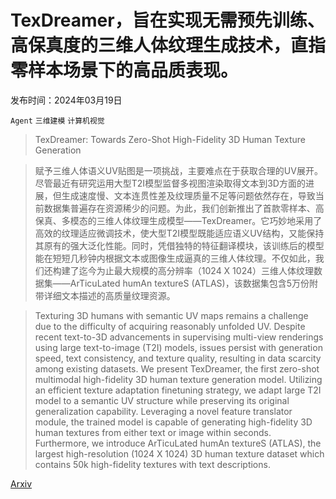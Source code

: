 # TexDreamer，旨在实现无需预先训练、高保真度的三维人体纹理生成技术，直指零样本场景下的高品质表现。

发布时间：2024年03月19日

`Agent` `三维建模` `计算机视觉`

> TexDreamer: Towards Zero-Shot High-Fidelity 3D Human Texture Generation

> 赋予三维人体语义UV贴图是一项挑战，主要难点在于获取合理的UV展开。尽管最近有研究运用大型T2I模型监督多视图渲染取得文本到3D方面的进展，但生成速度慢、文本连贯性差及纹理质量不足等问题依然存在，导致当前数据集普遍存在资源稀少的问题。为此，我们创新推出了首款零样本、高保真、多模态的三维人体纹理生成模型——TexDreamer。它巧妙地采用了高效的纹理适应微调技术，使大型T2I模型既能适应语义UV结构，又能保持其原有的强大泛化性能。同时，凭借独特的特征翻译模块，该训练后的模型能在短短几秒钟内根据文本或图像生成逼真的三维人体纹理。不仅如此，我们还构建了迄今为止最大规模的高分辨率（1024 X 1024）三维人体纹理数据集——ArTicuLated humAn textureS (ATLAS)，该数据集包含5万份附带详细文本描述的高质量纹理资源。

> Texturing 3D humans with semantic UV maps remains a challenge due to the difficulty of acquiring reasonably unfolded UV. Despite recent text-to-3D advancements in supervising multi-view renderings using large text-to-image (T2I) models, issues persist with generation speed, text consistency, and texture quality, resulting in data scarcity among existing datasets. We present TexDreamer, the first zero-shot multimodal high-fidelity 3D human texture generation model. Utilizing an efficient texture adaptation finetuning strategy, we adapt large T2I model to a semantic UV structure while preserving its original generalization capability. Leveraging a novel feature translator module, the trained model is capable of generating high-fidelity 3D human textures from either text or image within seconds. Furthermore, we introduce ArTicuLated humAn textureS (ATLAS), the largest high-resolution (1024 X 1024) 3D human texture dataset which contains 50k high-fidelity textures with text descriptions.

[Arxiv](https://arxiv.org/abs/2403.12906)
